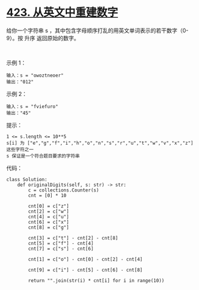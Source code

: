 # [423. 从英文中重建数字](https://leetcode.cn/problems/reconstruct-original-digits-from-english/)

给你一个字符串 s ，其中包含字母顺序打乱的用英文单词表示的若干数字（0-9）。按 升序 返回原始的数字。

 

示例 1：
```
输入：s = "owoztneoer"
输出："012"
```
示例 2：
```
输入：s = "fviefuro"
输出："45"
```

提示：
```
1 <= s.length <= 10**5
s[i] 为 ["e","g","f","i","h","o","n","s","r","u","t","w","v","x","z"] 这些字符之一
s 保证是一个符合题目要求的字符串
```

代码：
```python3
class Solution:
    def originalDigits(self, s: str) -> str:
        c = collections.Counter(s)
        cnt = [0] * 10
        
        cnt[0] = c["z"]
        cnt[2] = c["w"]
        cnt[4] = c["u"]
        cnt[6] = c["x"]
        cnt[8] = c["g"]

        cnt[3] = c["t"] - cnt[2] - cnt[8]
        cnt[5] = c["f"] - cnt[4]
        cnt[7] = c["s"] - cnt[6]

        cnt[1] = c["o"] - cnt[0] - cnt[2] - cnt[4]
        
        cnt[9] = c["i"] - cnt[5] - cnt[6] - cnt[8]

        return "".join(str(i) * cnt[i] for i in range(10))
```